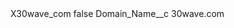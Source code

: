 <?xml version="1.0" encoding="UTF-8"?>
<CustomMetadata xmlns="http://soap.sforce.com/2006/04/metadata" xmlns:xsi="http://www.w3.org/2001/XMLSchema-instance" xmlns:xsd="http://www.w3.org/2001/XMLSchema">
    <label>X30wave_com</label>
    <protected>false</protected>
    <values>
        <field>Domain_Name__c</field>
        <value xsi:type="xsd:string">30wave.com</value>
    </values>
</CustomMetadata>
